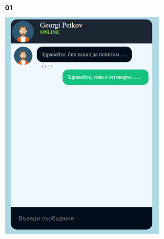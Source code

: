 ## 01
![](https://github.com/IrinaSpasova/JavaScript-CSS-HTML-lessons/blob/main/BlacatzAcademy/04-Exercise/01/Untitled.png)
